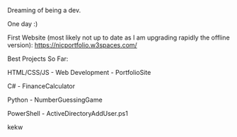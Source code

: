 Dreaming of being a dev.

One day :)

First Website (most likely not up to date as I am upgrading rapidly the offline version): 
https://nicportfolio.w3spaces.com/

Best Projects So Far:

HTML/CSS/JS - Web Development - PortfolioSite

C# - FinanceCalculator

Python - NumberGuessingGame

PowerShell - ActiveDirectoryAddUser.ps1

kekw
